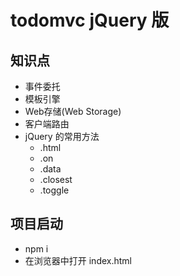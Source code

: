 # todomvc jQuery 版
## 知识点
* 事件委托
* 模板引擎
* Web存储(Web Storage)
* 客户端路由
* jQuery 的常用方法
  * .html
  * .on
  * .data
  * .closest
  * .toggle

## 项目启动
* npm i
* 在浏览器中打开 index.html